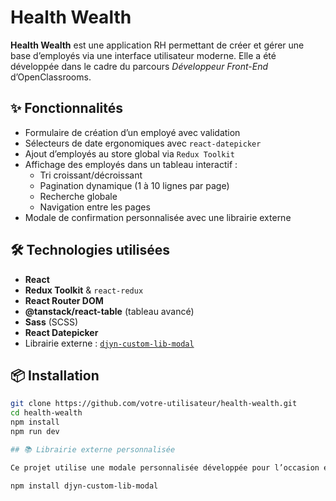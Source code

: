 # Health Wealth

**Health Wealth** est une application RH permettant de créer et gérer une base d’employés via une interface utilisateur moderne. Elle a été développée dans le cadre du parcours *Développeur Front-End* d’OpenClassrooms.

## ✨ Fonctionnalités

- Formulaire de création d’un employé avec validation
- Sélecteurs de date ergonomiques avec `react-datepicker`
- Ajout d’employés au store global via `Redux Toolkit`
- Affichage des employés dans un tableau interactif :
  - Tri croissant/décroissant
  - Pagination dynamique (1 à 10 lignes par page)
  - Recherche globale
  - Navigation entre les pages
- Modale de confirmation personnalisée avec une librairie externe

## 🛠️ Technologies utilisées

- **React**
- **Redux Toolkit** & `react-redux`
- **React Router DOM**
- **@tanstack/react-table** (tableau avancé)
- **Sass** (SCSS)
- **React Datepicker**
- Librairie externe : [`djyn-custom-lib-modal`](https://www.npmjs.com/package/djyn-custom-lib-modal)

## 📦 Installation

```bash
git clone https://github.com/votre-utilisateur/health-wealth.git
cd health-wealth
npm install
npm run dev

## 📚 Librairie externe personnalisée

Ce projet utilise une modale personnalisée développée pour l’occasion et publiée sur npm :

npm install djyn-custom-lib-modal

